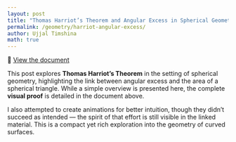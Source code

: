 ```yaml
---
layout: post
title: "Thomas Harriot’s Theorem and Angular Excess in Spherical Geometry"
permalink: /geometry/harriot-angular-excess/
author: Ujjal Timshina
math: true
---
```


📄 [View the document](https://drive.google.com/file/d/1FcsV_cNPHuJ8ADHcBfWW8OFklcLnhQ2J/view?usp=drivesdk)

This post explores **Thomas Harriot’s Theorem** in the setting of spherical geometry, highlighting the link between angular excess and the area of a spherical triangle. While a simple overview is presented here, the complete **visual proof** is detailed in the document above.

I also attempted to create animations for better intuition, though they didn’t succeed as intended — the spirit of that effort is still visible in the linked material. This is a compact yet rich exploration into the geometry of curved surfaces.
